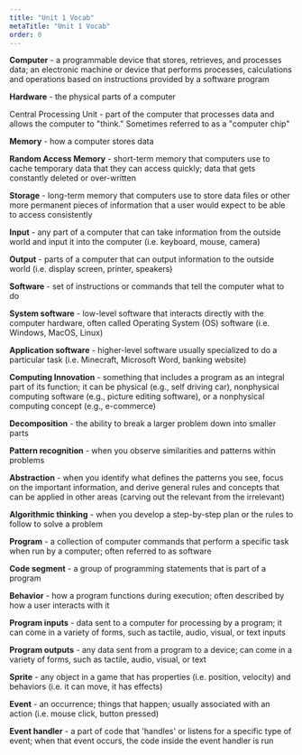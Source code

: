 ```yaml
---
title: "Unit 1 Vocab"
metaTitle: "Unit 1 Vocab"
order: 0
---
```


**Computer** - a programmable device that stores, retrieves, and processes data; an electronic machine or device that performs processes, calculations and operations based on instructions provided by a software program

**Hardware** - the physical parts of a computer

Central Processing Unit - part of the computer that processes data and allows the computer to "think." Sometimes referred to as a "computer chip" 

**Memory** - how a computer stores data 

**Random Access Memory** - short-term memory that computers use to cache temporary data that they can access quickly; data that gets constantly deleted or over-written

**Storage** - long-term memory that computers use to store data files or other more permanent pieces of information that a user would expect to be able to access consistently

**Input** - any part of a computer that can take information from the outside world and input it into the computer (i.e. keyboard, mouse, camera)

**Output** - parts of a computer that can output information to the outside world (i.e. display screen, printer, speakers)

**Software** - set of instructions or commands that tell the computer what to do

**System software** - low-level software that interacts directly with the computer hardware, often called Operating System (OS) software (i.e. Windows, MacOS, Linux)

**Application software** - higher-level software usually specialized to do a particular task (i.e. Minecraft, Microsoft Word, banking website)

**Computing Innovation** - something that includes a program as an integral part of its function; it can be physical (e.g., self driving car), nonphysical computing software (e.g., picture editing software), or a nonphysical computing concept (e.g., e-commerce)

**Decomposition** - the ability to break a larger problem down into smaller parts

**Pattern recognition** - when you observe similarities and patterns within problems

**Abstraction** - when you identify what defines the patterns you see, focus on the important information, and derive general rules and concepts that can be applied in other areas (carving out the relevant from the irrelevant)

**Algorithmic thinking** - when you develop a step-by-step plan or the rules to follow to solve a problem

**Program** - a collection of computer commands that perform a specific task when run by a computer; often referred to as software

**Code segment** - a group of programming statements that is part of a program

**Behavior** - how a program functions during execution; often described by how a user interacts with it

**Program inputs** - data sent to a computer for processing by a program; it can come in a variety of forms, such as tactile, audio, visual, or text inputs

**Program outputs** - any data sent from a program to a device; can come in a variety of forms, such as tactile, audio, visual, or text

**Sprite** - any object in a game that has properties (i.e. position, velocity) and behaviors (i.e. it can move, it has effects)

**Event** - an occurrence; things that happen; usually associated with an action (i.e. mouse click, button pressed)

**Event handler** - a part of code that 'handles' or listens for a specific type of event; when that event occurs, the code inside the event handler is run 